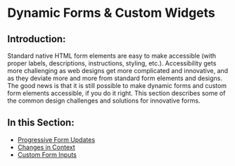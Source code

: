 # Dynamic Forms & Custom Widgets

## Introduction:

Standard native HTML form elements are easy to make accessible (with proper labels, descriptions, instructions, styling, etc.). Accessibility gets more challenging as web designs get more complicated and innovative, and as they deviate more and more from standard form elements and designs. The good news is that it is still possible to make dynamic forms and custom form elements accessible, if you do it right. This section describes some of the common design challenges and solutions for innovative forms.

## In this Section:

- [Progressive Form Updates](progressive-form-updates.md)
- [Changes in Context](changes-in-context.md)
- [Custom Form Inputs](custom-form-inputs.md)
